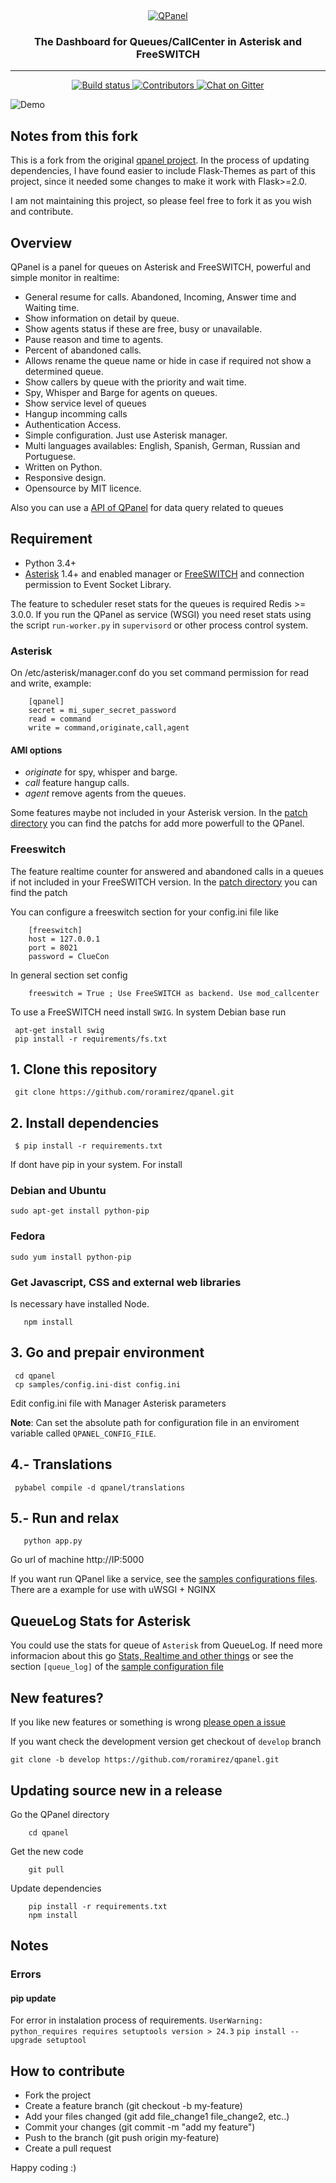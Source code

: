 &nbsp;
<p align="center">
  <a href="https://ghost.org">
    <img src="https://raw.githubusercontent.com/roramirez/qpanel/master/qpanel/themes/qpanel/static/img/logo_header.png" alt="QPanel" />
  </a>
</p>
<h3 align="center">The Dashboard for Queues/CallCenter in Asterisk and FreeSWITCH</h3>
<hr />
<p align="center">
    <a href="https://travis-ci.org/roramirez/qpanel">
        <img src="https://travis-ci.org/roramirez/qpanel.svg?branch=master" alt="Build status" />
    </a>
    <a href="https://github.com/roramirez/qpanel/contributors/">
        <img src="https://img.shields.io/github/contributors/roramirez/qpanel.svg" alt="Contributors" />
    </a>
    <a href="https://gitter.im/qpanel/Lobby">
        <img src="https://badges.gitter.im/qpanel/Lobby.svg" alt="Chat on Gitter" />
    </a>
</p>


![Demo](samples/animation.gif)

## Notes from this fork

This is a fork from the original [qpanel project](https://github.com/roramirez/qpanel).
In the process of updating dependencies, 
I have found easier to include Flask-Themes as part of this project,
since it needed some changes to make it work with Flask>=2.0.

I am not maintaining this project,
so please feel free to fork it as you wish and contribute.

## Overview

QPanel is a panel for queues on Asterisk and FreeSWITCH, powerful and simple monitor in realtime:

* General resume for calls. Abandoned, Incoming, Answer time and Waiting time.
* Show information on detail by queue.
* Show agents status if these are free, busy or unavailable.
* Pause reason and time to agents.
* Percent of abandoned calls.
* Allows rename the queue name or hide in case if required not show a determined queue.
* Show callers by queue with the priority and wait time.
* Spy, Whisper and Barge for agents on queues.
* Show service level of queues
* Hangup incomming calls
* Authentication Access.
* Simple configuration. Just use Asterisk manager.
* Multi languages availables: English, Spanish, German, Russian and Portuguese.
* Written on Python.
* Responsive design.
* Opensource by MIT licence.


Also you can use a [API of QPanel](doc/api.md) for data query related to queues



## Requirement
 * Python 3.4+
 * [Asterisk](http://www.asterisk.org) 1.4+ and enabled manager or [FreeSWITCH](http://www.freeswitch.org) and connection permission to Event Socket Library.

  The feature to scheduler reset stats for the queues is required Redis >= 3.0.0. 
  If you run the QPanel as service (WSGI) you need reset stats using the script `run-worker.py` in `supervisord` or other process control system.


### Asterisk
On /etc/asterisk/manager.conf do you set command permission for read and write, example:

```
    [qpanel]
    secret = mi_super_secret_password
    read = command
    write = command,originate,call,agent
```

#### AMI options
  * _originate_ for spy, whisper and barge.
  * _call_ feature hangup calls.
  * _agent_ remove agents from the queues.


Some features maybe not included in your Asterisk version. In the [patch
directory](patches) you can find the patchs for add more powerfull to the QPanel.


### Freeswitch

The feature realtime counter for answered and abandoned calls in a  queues if not included in your FreeSWITCH version. In the [patch
directory](patches/freeswitch) you can find the patch


You can configure a freeswitch section for your config.ini file like

```
    [freeswitch]
    host = 127.0.0.1
    port = 8021
    password = ClueCon
```

In general section set config

```
    freeswitch = True ; Use FreeSWITCH as backend. Use mod_callcenter
```

To use a FreeSWITCH need install `SWIG`. In system Debian base run


```
 apt-get install swig
 pip install -r requirements/fs.txt
```


## 1. Clone this repository
```
 git clone https://github.com/roramirez/qpanel.git
```

## 2. Install dependencies

```
 $ pip install -r requirements.txt
```
If dont have pip in your system. For install

### Debian and Ubuntu
 ```
 sudo apt-get install python-pip
 ```

### Fedora
 ```
 sudo yum install python-pip
 ```

### Get Javascript, CSS and external web libraries
Is necessary have installed Node.

 ```
    npm install
 ```


##  3. Go and prepair environment
 ```
  cd qpanel
  cp samples/config.ini-dist config.ini
 ```
  Edit config.ini file with Manager Asterisk parameters

  **Note**: Can set the absolute path for configuration file in an enviroment variable called `QPANEL_CONFIG_FILE`.

## 4.- Translations
 ```
  pybabel compile -d qpanel/translations
 ```


## 5.- Run and relax
 ```
    python app.py
 ```

Go url of machine http://IP:5000

If you want run QPanel like a service, see the [samples configurations
files](samples/configs).  There are a example for use with uWSGI + NGINX

## QueueLog Stats for Asterisk
You could use the stats for queue of `Asterisk` from QueueLog. If need more informacion about this go [Stats, Realtime and other things](doc/StatsConfig.md)
or see the section `[queue_log]` of the [sample configuration file](samples/samples/config.ini-dist)


## New features?
If you like new features or something is wrong [please open a issue](https://github.com/roramirez/qpanel/issues/new)

If you want check the development version get checkout of `develop` branch

 ```
 git clone -b develop https://github.com/roramirez/qpanel.git
 ```


## Updating source new in a release

Go the QPanel directory
```
    cd qpanel
```


Get the new code

```
    git pull
```

Update dependencies

```
    pip install -r requirements.txt
    npm install
```


## Notes

### Errors

#### pip update

For error in instalation process of requirements. `UserWarning: python_requires requires setuptools version > 24.3`
 `pip install --upgrade setuptool`




## How to contribute

 * Fork the project
 * Create a feature branch (git checkout -b my-feature)
 * Add your files changed (git add file_change1 file_change2, etc..)
 * Commit your changes (git commit -m "add my feature")
 * Push to the branch (git push origin my-feature)
 * Create a pull request

Happy coding :)
